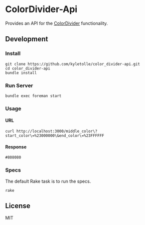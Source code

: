 # ColorDivider-Api

Provides an API for the [ColorDivider](https://github.com/kyletolle/color_divider) functionality.

## Development

### Install

```
git clone https://github.com/kyletolle/color_divider-api.git
cd color_divider-api
bundle install
```

### Run Server

```
bundle exec foreman start
```

### Usage

#### URL

```
curl http://localhost:3000/middle_color\?start_color\=%23000000\&end_color\=%23FFFFFF
```

#### Response

```
#808080
```

### Specs

The default Rake task is to run the specs.

```
rake
```

## License

MIT

